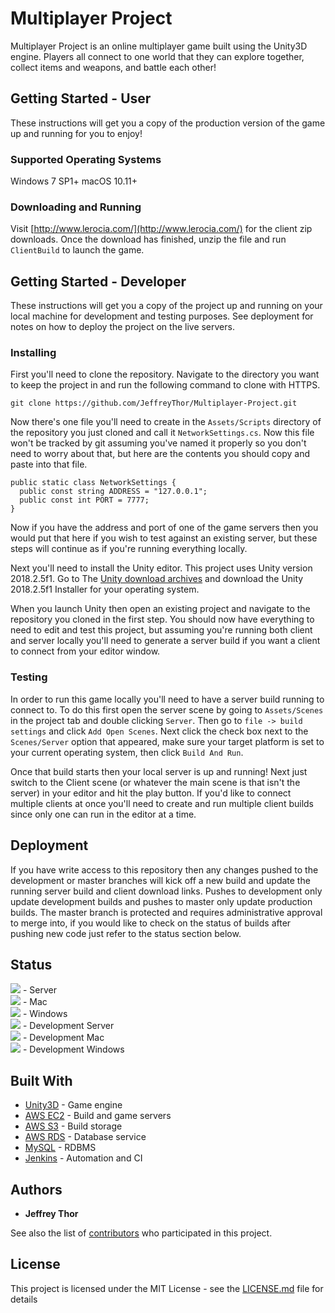 # Multiplayer Project

Multiplayer Project is an online multiplayer game built using the Unity3D engine. Players all connect to one world that they can explore together, collect items and weapons, and battle each other!

## Getting Started - User

These instructions will get you a copy of the production version of the game up and running for you to enjoy!

### Supported Operating Systems

Windows 7 SP1+
macOS 10.11+

### Downloading and Running

Visit [http://www.lerocia.com/](http://www.lerocia.com/) for the client zip downloads.
Once the download has finished, unzip the file and run `ClientBuild` to launch the game.

## Getting Started - Developer

These instructions will get you a copy of the project up and running on your local machine for development and testing purposes. See deployment for notes on how to deploy the project on the live servers.

### Installing

First you'll need to clone the repository. Navigate to the directory you want to keep the project in and run the following command to clone with HTTPS.

```
git clone https://github.com/JeffreyThor/Multiplayer-Project.git
```

Now there's one file you'll need to create in the `Assets/Scripts` directory of the repository you just cloned and call it `NetworkSettings.cs`. Now this file won't be tracked by git assuming you've named it properly so you don't need to worry about that, but here are the contents you should copy and paste into that file.

```
public static class NetworkSettings {  
  public const string ADDRESS = "127.0.0.1";  
  public const int PORT = 7777;  
}
```

Now if you have the address and port of one of the game servers then you would put that here if you wish to test against an existing server, but these steps will continue as if you're running everything locally.

Next you'll need to install the Unity editor. This project uses Unity version 2018.2.5f1. Go to The [Unity download archives](https://unity3d.com/get-unity/download/archive) and download the Unity 2018.2.5f1 Installer for your operating system.

When you launch Unity then open an existing project and navigate to the repository you cloned in the first step. You should now have everything to need to edit and test this project, but assuming you're running both client and server locally you'll need to generate a server build if you want a client to connect from your editor window.

### Testing

In order to run this game locally you'll need to have a server build running to connect to. To do this first open the server scene by going to `Assets/Scenes` in the project tab and double clicking `Server`. Then go to `file -> build settings` and click `Add Open Scenes`. Next click the check box next to the `Scenes/Server` option that appeared, make sure your target platform is set to your current operating system, then click `Build And Run`.

Once that build starts then your local server is up and running! Next just switch to the Client scene (or whatever the main scene is that isn't the server) in your editor and hit the play button. If you'd like to connect multiple clients at once you'll need to create and run multiple client builds since only one can run in the editor at a time.

## Deployment

If you have write access to this repository then any changes pushed to the development or master branches will kick off a new build and update the running server build and client download links. Pushes to development only update development builds and pushes to master only update production builds. The master branch is protected and requires administrative approval to merge into, if you would like to check on the status of builds after pushing new code just refer to the status section below.

## Status

[![](http://18.205.119.15:8080/buildStatus/icon?job=Multiplayer%20Project)](#) - Server  
[![](http://18.205.119.15:8080/buildStatus/icon?job=Multiplayer%20Project%20-%20Mac)](#) - Mac  
[![](http://18.205.119.15:8080/buildStatus/icon?job=Multiplayer%20Project%20-%20Windows)](#) - Windows  
[![](http://18.205.119.15:8080/buildStatus/icon?job=Multiplayer%20Project%20-%20Development)](#) - Development Server  
[![](http://18.205.119.15:8080/buildStatus/icon?job=Multiplayer%20Project%20-%20Mac%20-%20Development)](#) - Development Mac  
[![](http://18.205.119.15:8080/buildStatus/icon?job=Multiplayer%20Project%20-%20Windows%20-%20Development)](#) - Development Windows

## Built With

* [Unity3D](https://unity3d.com/) - Game engine
* [AWS EC2](https://aws.amazon.com/ec2/) - Build and game servers
* [AWS S3](https://aws.amazon.com/s3/) - Build storage
* [AWS RDS](https://aws.amazon.com/rds/) - Database service
* [MySQL](https://www.mysql.com/) - RDBMS
* [Jenkins](https://jenkins.io/) - Automation and CI

## Authors

* **Jeffrey Thor**

See also the list of [contributors](https://github.com/JeffreyThor/Multiplayer-Project/graphs/contributors) who participated in this project.

## License

This project is licensed under the MIT License - see the [LICENSE.md](LICENSE.md) file for details